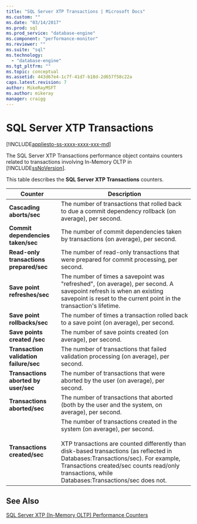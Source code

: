 ```yaml
---
title: "SQL Server XTP Transactions | Microsoft Docs"
ms.custom: ""
ms.date: "03/14/2017"
ms.prod: sql
ms.prod_service: "database-engine"
ms.component: "performance-monitor"
ms.reviewer: ""
ms.suite: "sql"
ms.technology: 
  - "database-engine"
ms.tgt_pltfrm: ""
ms.topic: conceptual
ms.assetid: 443d67e4-1c7f-41d7-b18d-2d657f58c22a
caps.latest.revision: 7
author: MikeRayMSFT
ms.author: mikeray
manager: craigg
---
```

# SQL Server XTP Transactions
[!INCLUDE[appliesto-ss-xxxx-xxxx-xxx-md](../../includes/appliesto-ss-xxxx-xxxx-xxx-md.md)]

  The SQL Server XTP Transactions performance object contains counters related to transactions involving In-Memory OLTP in [!INCLUDE[ssNoVersion](../../includes/ssnoversion-md.md)].  
  
 This table describes the **SQL Server XTP Transactions** counters.  
  
|Counter|Description|  
|-------------|-----------------|  
|**Cascading aborts/sec**|The number of transactions that rolled back to due a commit dependency rollback (on average), per second.|  
|**Commit dependencies taken/sec**|The number of commit dependencies taken by transactions (on average), per second.|  
|**Read-only transactions prepared/sec**|The number of read-only transactions that were prepared for commit processing, per second.|  
|**Save point refreshes/sec**|The number of times a savepoint was "refreshed", (on average), per second. A savepoint refresh is when an existing savepoint is reset to the current point in the transaction's lifetime.|  
|**Save point rollbacks/sec**|The number of times a transaction rolled back to a save point (on average), per second.|  
|**Save points created /sec**|The number of save points created (on average), per second.|  
|**Transaction validation failure/sec**|The number of transactions that failed validation processing (on average), per second.|  
|**Transactions aborted by user/sec**|The number of transactions that were aborted by the user (on average), per second.|  
|**Transactions aborted/sec**|The number of transactions that aborted (both by the user and the system, on average), per second.|  
|**Transactions created/sec**|The number of transactions created in the system (on average), per second.<br /><br /> XTP transactions are counted differently than disk-based transactions (as reflected in Databases:Transactions/sec). For example, Transactions created/sec counts read/only transactions, while Databases:Transactions/sec does not.|  
  
## See Also  
 [SQL Server XTP &#40;In-Memory OLTP&#41; Performance Counters](../../relational-databases/performance-monitor/sql-server-xtp-in-memory-oltp-performance-counters.md)  
  
  
